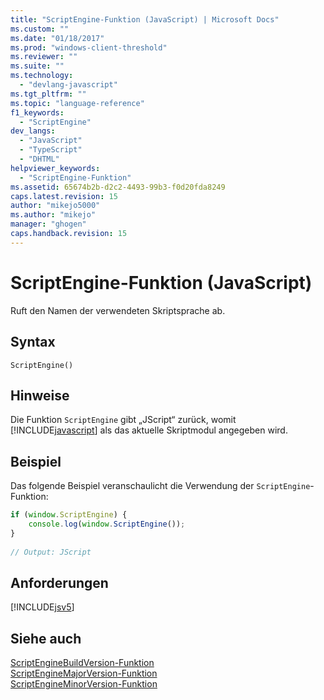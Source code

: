 ```yaml
---
title: "ScriptEngine-Funktion (JavaScript) | Microsoft Docs"
ms.custom: ""
ms.date: "01/18/2017"
ms.prod: "windows-client-threshold"
ms.reviewer: ""
ms.suite: ""
ms.technology: 
  - "devlang-javascript"
ms.tgt_pltfrm: ""
ms.topic: "language-reference"
f1_keywords: 
  - "ScriptEngine"
dev_langs: 
  - "JavaScript"
  - "TypeScript"
  - "DHTML"
helpviewer_keywords: 
  - "ScriptEngine-Funktion"
ms.assetid: 65674b2b-d2c2-4493-99b3-f0d20fda8249
caps.latest.revision: 15
author: "mikejo5000"
ms.author: "mikejo"
manager: "ghogen"
caps.handback.revision: 15
---
```

# ScriptEngine-Funktion (JavaScript)
Ruft den Namen der verwendeten Skriptsprache ab.  
  
## Syntax  
  
```  
ScriptEngine()  
```  
  
## Hinweise  
 Die Funktion `ScriptEngine` gibt „JScript“ zurück, womit [!INCLUDE[javascript](../../includes/javascript-md.md)] als das aktuelle Skriptmodul angegeben wird.  
  
## Beispiel  
 Das folgende Beispiel veranschaulicht die Verwendung der `ScriptEngine`\-Funktion:  
  
```javascript  
if (window.ScriptEngine) {  
    console.log(window.ScriptEngine());  
}  
  
// Output: JScript  
```  
  
## Anforderungen  
 [!INCLUDE[jsv5](../../includes/jsv5-md.md)]  
  
## Siehe auch  
 [ScriptEngineBuildVersion\-Funktion](../../javascript/reference/scriptenginebuildversion-function-javascript.md)   
 [ScriptEngineMajorVersion\-Funktion](../../javascript/reference/scriptenginemajorversion-function-javascript.md)   
 [ScriptEngineMinorVersion\-Funktion](../../javascript/reference/scriptengineminorversion-function-javascript.md)